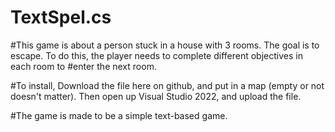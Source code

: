 # TextSpel.cs

#This game is about a person stuck in a house with 3 rooms. The goal is to escape. To do this, the player needs to complete different objectives in each room to
#enter the next room.

#To install, Download the file here on github, and put in a map (empty or not doesn't matter). Then open up Visual Studio 2022, and upload the file.

#The game is made to be a simple text-based game. 
